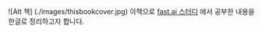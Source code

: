 ![Alt 책] (./images/thisbookcover.jpg)
이책으로 [fast.ai 스터디](https://github.com/fast-ai-kr/fast-ai-study/) 에서 공부한 내용을 한글로 정리하고자 합니다.